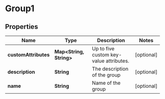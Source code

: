 
# Group1

## Properties
Name | Type | Description | Notes
------------ | ------------- | ------------- | -------------
**customAttributes** | **Map&lt;String, String&gt;** | Up to five custom key-value attributes. |  [optional]
**description** | **String** | The description of the group |  [optional]
**name** | **String** | Name of the group |  [optional]




